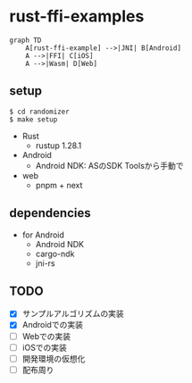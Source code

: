 # rust-ffi-examples

```mermaid
graph TD
    A[rust-ffi-example] -->|JNI| B[Android]
    A -->|FFI| C[iOS]
    A -->|Wasm| D[Web]
```

## setup
```
$ cd randomizer
$ make setup
```
- Rust
  - rustup 1.28.1
- Android
  - Android NDK: ASのSDK Toolsから手動で
- web
  - pnpm + next

## dependencies
- for Android
  - Android NDK
  - cargo-ndk
  - jni-rs

## TODO
- [x] サンプルアルゴリズムの実装
- [x] Androidでの実装
- [ ] Webでの実装
- [ ] iOSでの実装
- [ ] 開発環境の仮想化
- [ ] 配布周り